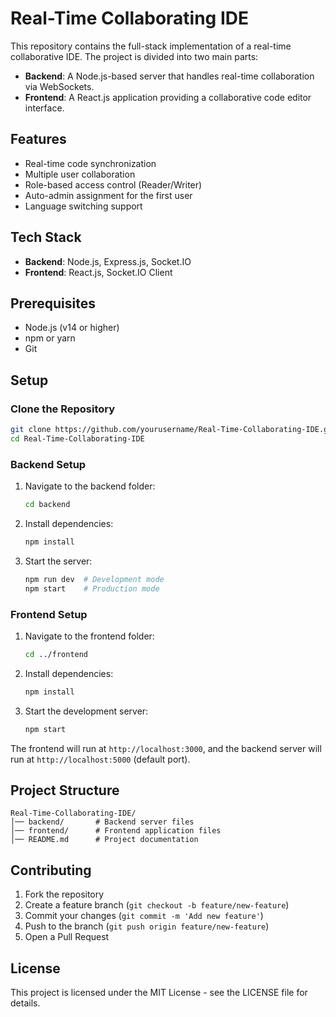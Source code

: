 # Real-Time Collaborating IDE

This repository contains the full-stack implementation of a real-time collaborative IDE. The project is divided into two main parts:

- **Backend**: A Node.js-based server that handles real-time collaboration via WebSockets.
- **Frontend**: A React.js application providing a collaborative code editor interface.

## Features

- Real-time code synchronization
- Multiple user collaboration
- Role-based access control (Reader/Writer)
- Auto-admin assignment for the first user
- Language switching support

## Tech Stack

- **Backend**: Node.js, Express.js, Socket.IO
- **Frontend**: React.js, Socket.IO Client

## Prerequisites

- Node.js (v14 or higher)
- npm or yarn
- Git

## Setup

### Clone the Repository

```bash
git clone https://github.com/yourusername/Real-Time-Collaborating-IDE.git
cd Real-Time-Collaborating-IDE
```

### Backend Setup

1. Navigate to the backend folder:
   ```bash
   cd backend
   ```
2. Install dependencies:
   ```bash
   npm install
   ```
3. Start the server:
   ```bash
   npm run dev  # Development mode
   npm start    # Production mode
   ```

### Frontend Setup

1. Navigate to the frontend folder:
   ```bash
   cd ../frontend
   ```
2. Install dependencies:
   ```bash
   npm install
   ```
3. Start the development server:
   ```bash
   npm start
   ```

The frontend will run at `http://localhost:3000`, and the backend server will run at `http://localhost:5000` (default port).

## Project Structure

```
Real-Time-Collaborating-IDE/
│── backend/       # Backend server files
│── frontend/      # Frontend application files
│── README.md      # Project documentation
```

## Contributing

1. Fork the repository
2. Create a feature branch (`git checkout -b feature/new-feature`)
3. Commit your changes (`git commit -m 'Add new feature'`)
4. Push to the branch (`git push origin feature/new-feature`)
5. Open a Pull Request

## License

This project is licensed under the MIT License - see the LICENSE file for details.

